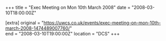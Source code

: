 +++
title = "Exec Meeting on Mon 10th March 2008"
date = "2008-03-10T18:00:00Z"

[extra]
original = "https://uwcs.co.uk/events/exec-meeting-on-mon-10th-march-2008-1474489007760/"    
end = "2008-03-10T19:00:00Z"
location = "DCS"
+++




